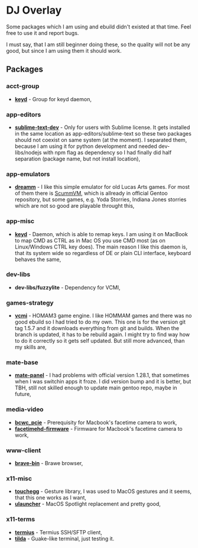 DJ Overlay
==========

Some packages which I am using and ebuild didn't existed at that time. Feel free to use it and report bugs.

I must say, that I am still beginner doing these, so the quality will not be any good, but since I am using them it should work.

## Packages

### acct-group
- **[keyd](https://github.com/rvaiya/keyd)** - Group for keyd daemon,

### app-editors
- **[sublime-text-dev](https://www.sublimetext.com/dev)** - Only for users with Sublime license. It gets installed in the same location as app-editors/sublime-text so these two packages should not coexist on same system (at the moment). I separated them, because I am using it for python development and needed dev-libs/nodejs with npm flag as dependency so I had finally did half separation (package name, but not install location),

### app-emulators
- **[dreamm](https://aarongiles.com/dreamm/)** - I like this simple emulator for old Lucas Arts games. For most of them there is [ScummVM](https://scummvm.org/), which is allready in official Gentoo repository, but some games, e.g. Yoda Storries, Indiana Jones storries which are not so good are playable throught this,

### app-misc
- **[keyd](https://github.com/rvaiya/keyd)** - Daemon, which is able to remap keys. I am using it on MacBook to map CMD as CTRL as in Mac OS you use CMD most (as on Linux/Windows CTRL key does). The main reason I like this daemon is, that its system wide so regardless of DE or plain CLI interface, keyboard behaves the same,

### dev-libs
- **dev-libs/fuzzylite** - Dependency for VCMI,

### games-strategy
- **[vcmi](https://github.com/vcmi/vcmi)** - HOMAM3 game engine. I like HOMMAM games and there was no good ebuild so I had tried to do my own. This one is for the version git tag 1.5.7 and it downloads everything from git and builds. When the branch is updated, it has to be rebuild again. I might try to find way how to do it correctly so it gets self updated. But still more advanced, than my skills are,

### mate-base
- **[mate-panel](https://github.com/mate-desktop/mate-panel)** - I had problems with official version 1.28.1, that sometimes when I was switchin apps it froze. I did version bump and it is better, but TBH, still not skilled enough to update main gentoo repo, maybe in future, 

### media-video
- **[bcwc_pcie](https://github.com/wackywendell/bcwc_pcie)** - Prerequisity for Macbook's facetime camera to work,
- **[facetimehd-firmware](https://github.com/patjak/facetimehd)** - Firmware for Macbook's facetime camera to work,

### www-client
- **[brave-bin](https://brave.com/)** - Brawe browser,

### x11-misc
- **[touchegg](https://github.com/JoseExposito/touchegg)** - Gesture library, I was used to MacOS gestures and it seems, that this one works as I want,
- **[ulauncher](https://ulauncher.io/)** - MacOS Spotlight replacement and pretty good,

### x11-terms
- **[termius](https://termius.com/)** - Termius SSH/SFTP client,
- **[tilda](https://github.com/lanoxx/tilda)** - Guake-like terminal, just testing it.
